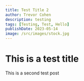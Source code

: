 ```yaml
---
title: Test Title 2
author: Trevor Cohen
description: testing
tags: [Testing, Test, Hello]
publishDate: 2023-05-14
image: /src/images/stock.jpg
---
```


# This is a test title
This is a second test post